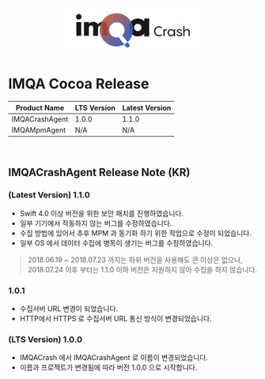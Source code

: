 <p align="center">
    <a href="https://sentry.io" target="_blank" align="center">
        <img src="/logo.png" width="280">
    </a>
  
</p>

# IMQA Cocoa Release


| Product Name   | LTS Version | Latest Version |
|----------------|-------------|----------------|
| IMQACrashAgent | 1.0.0       | 1.1.0          |
| IMQAMpmAgent   | N/A         | N/A            |

</br>


## IMQACrashAgent Release Note (KR)

### (Latest Version) 1.1.0 

- Swift 4.0 이상 버전을 위한 보안 패치를 진행하였습니다. 
- 일부 기기에서 작동하지 않는 버그를 수정하였습니다. 
- 수집 방법에 있어서 추후 MPM 과 동기화 하기 위한 작업으로 수정이 되었습니다. 
- 일부 OS 에서 데이터 수집에 병목이 생기는 버그를 수정하였습니다. 

> 2018.06.19 ~ 2018.07.23 까지는 하위 버전을 사용해도 큰 이상은 없으나, 
> 2018.07.24 이후 부터는 1.1.0 이하 버전은 지원하지 않아 수집을 하지 않습니다. 


### 1.0.1 

- 수집서버 URL 변경이 되었습니다. 
- HTTP에서 HTTPS 로 수집서버 URL 통신 방식이 변경되었습니다. 

### (LTS Version) 1.0.0

- IMQACrash 에서 IMQACrashAgent 로 이름이 변경되었습니다. 
- 이름과 프로젝트가 변경됨에 따라 버전 1.0.0 으로 시작합니다. 

</br>
